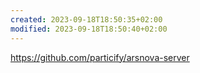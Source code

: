 ```yaml
---
created: 2023-09-18T18:50:35+02:00
modified: 2023-09-18T18:50:40+02:00
---
```


https://github.com/particify/arsnova-server
